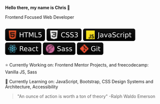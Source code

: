 **Hello there, my name is Chris 🐺**

Frontend Focused Web Developer

![HTML5](webdev-icons/html5.svg) ![CSS3](webdev-icons/css3.svg) ![JavaScript](webdev-icons/javascript.svg) ![React.JS](webdev-icons/react.svg) ![SASS](webdev-icons/sass.svg) ![GIT](webdev-icons/git.svg)
---

⭐️ Currently Working on: Frontend Mentor Projects, and freecodecamp: Vanilla JS, Sass

🌱 Currently Learning on: JavaScript, Bootstrap, CSS Design Systems and Architecture, Accessibility

> "An ounce of action is worth a ton of theory" -Ralph Waldo Emerson
